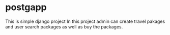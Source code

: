 # postgapp
This is simple django project 
In this project admin can create travel pakages and user search packages as well as buy the packages.
